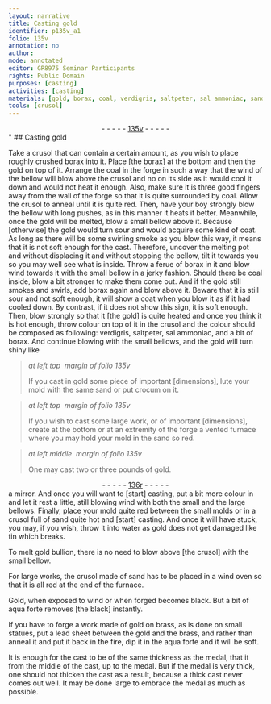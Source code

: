 ```yaml
---
layout: narrative
title: Casting gold
identifier: p135v_a1
folio: 135v
annotation: no
author:
mode: annotated
editor: GR8975 Seminar Participants
rights: Public Domain
purposes: [casting]
activities: [casting]
materials: [gold, borax, coal, verdigris, saltpeter, sal ammoniac, sand, crocum, Gold, aqua forte, brass, lead]
tools: [crusol]
---
```


 <div class="folio" align="center">- - - - - <a href="http://gallica.bnf.fr/ark:/12148/btv1b10500001g/f276.item.r=" target="_blank">135v</a> - - - - - </div>" 
## Casting <span class="material">gold</span>

  <span class="activity"></span> 
 Take a <span class="tool">crusol</span> that can contain a certain amount, as you wish to place roughly crushed <span class="material">borax</span> into it. Place [the borax] at the bottom and then the <span class="material">gold</span> on top of it. Arrange the <span class="material">coal</span> in the forge in such a way that the wind of the bellow will blow above the <span class="tool">crusol</span> and no on its side as it would cool it down and would not heat it enough. Also, make sure it is three good fingers away from the wall of the forge so that it is quite surrounded by coal. Allow the <span class="tool">crusol</span> to anneal until it is quite red. Then, have your boy strongly blow the bellow with long pushes, as in this manner it heats it better. Meanwhile, once the <span class="material">gold</span> will be melted, blow a small bellow above it. Because [otherwise] the <span class="material">gold</span> would turn sour and would acquire some kind of coat. As long as there will be some swirling smoke as you blow this way, it means that it is not soft enough for the cast. Therefore, uncover the melting pot and without displacing it and without stopping the bellow, tilt it towards you so you may well see what is inside. Throw a ferue of <span class="material">borax</span> in it and blow wind towards it with the small bellow in a jerky fashion. Should there be <span class="material">coal</span> inside, blow a bit stronger to make them come out. And if the <span class="material">gold</span> still smokes and swirls, add <span class="material">borax</span> again and blow above it. Beware that it is still sour and not soft enough, it will show a coat when you blow it as if it had cooled down. By contrast, if it does not show this sign, it is soft enough. Then, blow strongly so that it [the gold] is quite heated and once you think it is hot enough, throw colour on top of it in the <span class="tool">crusol</span> and the colour should be composed as following: <span class="material">verdigris</span>, <span class="material">saltpeter</span>, <span class="material">sal ammoniac</span>, and a bit of borax. And continue blowing with the small bellows, and the <span class="material">gold</span> will turn shiny like 
 
> *at left top  margin of folio 135v*
> 
> If you cast in <span class="material">gold</span> some piece of important [dimensions], lute your mold with the same <span class="material">sand</span> or put <span class="material">crocum</span> on it. 
 
> *at left top  margin of folio 135v*
> 
> If you wish to cast some large work, or of important [dimensions], create at the bottom or at an extremity of the forge a vented furnace where you may hold your mold in the <span class="material">sand</span> so red. 
 
> *at left middle  margin of folio 135v*
> 
> One may cast two or three <span class="unit">pounds</span> of <span class="material">gold</span>. 
 <div class="folio" align="center">- - - - - <a href="http://gallica.bnf.fr/ark:/12148/btv1b10500001g/f277.item.r=" target="_blank">136r</a> - - - - - </div> 
 a mirror. And once you will want to [start] casting, put a bit more colour in and let it rest a little, still blowing wind with both the small and the large bellows. Finally, place your mold quite red between the small molds or in a <span class="tool">crusol</span> full of <span class="material">sand</span> quite hot and [start] casting. And once it will have stuck, you may, if you wish, throw it into water as <span class="material">gold</span> does not get damaged like tin which breaks. 
 
 To melt <span class="material">gold</span> bullion, there is no need to blow above [the crusol] with the small bellow. 
 
 For large works, the <span class="tool">crusol</span> made of <span class="material">sand</span> has to be placed in a wind oven so that it is all red at the end of the furnace. 
 
 <span class="material">Gold</span>, when exposed to wind or when forged becomes black. But a bit of <span class="material">aqua forte</span> removes [the black] instantly. 
 
 If you have to forge a work made of <span class="material">gold</span> on <span class="material">brass</span>, as is done on small statues, put a <span class="material">lead</span> sheet between the <span class="material">gold</span> and the <span class="material">brass</span>, and rather than anneal it and put it back in the fire, dip it in the <span class="material">aqua forte</span> and it will be soft. 
 
 It is enough for the cast to be of the same thickness as the medal, that it from the middle of the cast, up to the medal. But if the medal is very thick, one should not thicken the cast as a result, because a thick cast never comes out well. It may be done large to embrace the medal as much as possible. 
 